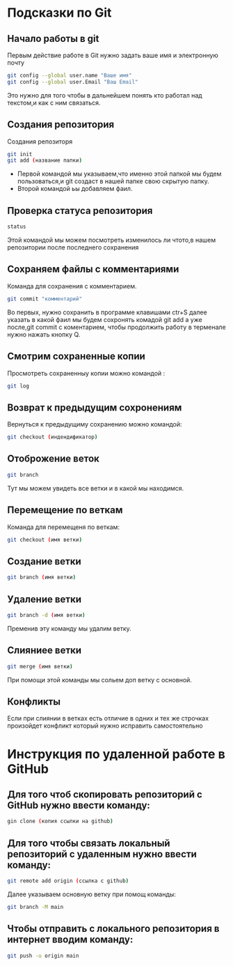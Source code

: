 # Подсказки по Git

## Начало работы в git 

Первым действие работе в Git нужно задать ваше имя и электронную почту 
```sh
git config --global user.name "Ваше имя"
git config --global user.Email "Ваш Email"
```
Это нужно для того чтобы в дальнейшем понять кто работал над текстом,и как с ним связаться.

## Создания репозитория 

Создания репозиторя 
```sh
git init 
git add (название папки)
```
* Первой командой мы указываем,что именно этой папкой мы будем пользоваться,и git создаст в нашей папке свою скрытую папку.
* Второй командой ьы добавляем фаил.

## Проверка статуса репозитория 

```sh 
status
```
Этой командой мы можем посмотреть изменилось ли чтото,в нашем репозитории после последнего сохранения 

## Сохраняем файлы с комментариями 
Команда для сохранения с комментарием.

```sh
git commit "комментарий"
```
Во первых, нужно сохранить в программе клавишами ctr+S далее указать в какой фаил мы будем сохронять комадой git add а уже после,git commit с коментарием, чтобы продолжить работу в терменале нужно нажать кнопку Q.

## Смотрим сохраненные копии 

Просмотреть сохраненныу копии можно командой :
```sh
git log
```

## Возврат к предыдущим сохронениям 

Вернуться к предыдущиму сохранению можно командой:

```sh
git checkout (индендификатор)
```

## Отоброжение веток 

```sh
git branch 
```
Тут мы можем увидеть все ветки и в какой мы находимся.

## Перемещение по веткам 

Команда для перемещеня по веткам:

```sh
git checkout (имя ветки)
```
## Создание ветки 

```sh
git branch (имя ветки)
```

## Удаление ветки 

```sh
git branch -d (имя ветки)
```
Пременив эту команду мы удалим ветку.

## Слияниее ветки 

```sh
git merge (имя ветки)
```
При помощи этой команды мы сольем доп ветку с основной.

## Конфликты 

Если при слиянии в ветках есть отличие в одних и тех же строчках произойдет конфликт который нужно исправить самостоятельно 

# Инструкция по удаленной работе в GitHub

## Для того чтоб скопировать репозиторий с GitHub нужно ввести команду:

```sh
gin clone (копия ссылки на github)
```
## Для того чтобы связать локальный репозиторий с удаленным нужно ввести команду:

```sh
git remote add origin (ссылка с github)
```
Далее указываем основную ветку при помощ команды:

```sh
git branch -M main
```
## Чтобы отправить с локального репозитория в интернет вводим команду:

```sh
git push -u origin main
```
